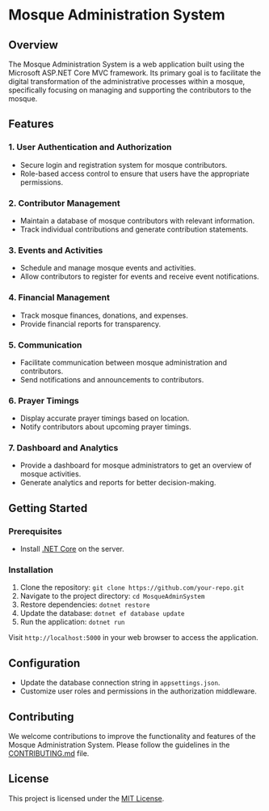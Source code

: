 # Mosque Administration System

## Overview

The Mosque Administration System is a web application built using the Microsoft ASP.NET Core MVC framework. Its primary goal is to facilitate the digital transformation of the administrative processes within a mosque, specifically focusing on managing and supporting the contributors to the mosque.

## Features

### 1. **User Authentication and Authorization**
   - Secure login and registration system for mosque contributors.
   - Role-based access control to ensure that users have the appropriate permissions.

### 2. **Contributor Management**
   - Maintain a database of mosque contributors with relevant information.
   - Track individual contributions and generate contribution statements.

### 3. **Events and Activities**
   - Schedule and manage mosque events and activities.
   - Allow contributors to register for events and receive event notifications.

### 4. **Financial Management**
   - Track mosque finances, donations, and expenses.
   - Provide financial reports for transparency.

### 5. **Communication**
   - Facilitate communication between mosque administration and contributors.
   - Send notifications and announcements to contributors.

### 6. **Prayer Timings**
   - Display accurate prayer timings based on location.
   - Notify contributors about upcoming prayer timings.

### 7. **Dashboard and Analytics**
   - Provide a dashboard for mosque administrators to get an overview of mosque activities.
   - Generate analytics and reports for better decision-making.

## Getting Started

### Prerequisites
- Install [.NET Core](https://dotnet.microsoft.com/download) on the server.

### Installation
1. Clone the repository: `git clone https://github.com/your-repo.git`
2. Navigate to the project directory: `cd MosqueAdminSystem`
3. Restore dependencies: `dotnet restore`
4. Update the database: `dotnet ef database update`
5. Run the application: `dotnet run`

Visit `http://localhost:5000` in your web browser to access the application.

## Configuration

- Update the database connection string in `appsettings.json`.
- Customize user roles and permissions in the authorization middleware.

## Contributing

We welcome contributions to improve the functionality and features of the Mosque Administration System. Please follow the guidelines in the [CONTRIBUTING.md](CONTRIBUTING.md) file.

## License

This project is licensed under the [MIT License](LICENSE).
